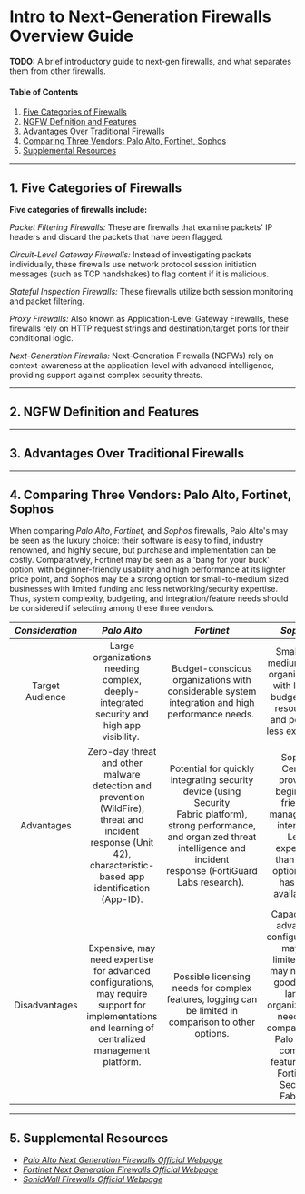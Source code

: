 # Intro to Next-Generation Firewalls Overview Guide

**TODO:** A brief introductory guide to next-gen firewalls, and what separates them from other firewalls.

#### Table of Contents

1. [Five Categories of Firewalls](#categories)
2. [NGFW Definition and Features](#definition)
3. [Advantages Over Traditional Firewalls](#advantages)
4. [Comparing Three Vendors: Palo Alto, Fortinet, Sophos](#comparison)
5. [Supplemental Resources](#supplemental)

<hr />

## 1. <a name="categories">Five Categories of Firewalls</a>

**Five categories of firewalls include:**

*Packet Filtering Firewalls:* These are firewalls that examine packets' IP headers and discard the packets that have been flagged.

*Circuit-Level Gateway Firewalls:* Instead of investigating packets individually, these firewalls use network protocol session initiation messages (such as TCP handshakes) to flag content if it is malicious.

*Stateful Inspection Firewalls:* These firewalls utilize both session monitoring and packet filtering.

*Proxy Firewalls:* Also known as Application-Level Gateway Firewalls, these firewalls rely on HTTP request strings and destination/target ports for their conditional logic.

*Next-Generation Firewalls:* Next-Generation Firewalls (NGFWs) rely on context-awareness at the application-level with advanced intelligence, providing support against complex security threats.

<hr />

## 2. <a name="definition">NGFW Definition and Features</a>

<hr />

## 3. <a name="advantages">Advantages Over Traditional Firewalls</a>

<hr />

## 4. <a name="comparison">Comparing Three Vendors: Palo Alto, Fortinet, Sophos</a>

When comparing *Palo Alto*, *Fortinet*, and *Sophos* firewalls, Palo Alto's may be seen as the luxury choice: their software is easy to find, industry renowned, and highly secure, but purchase and implementation can be costly. Comparatively, Fortinet may be seen as a 'bang for your buck' option, with beginner-friendly usability and high performance at its lighter price point, and Sophos may be a strong option for small-to-medium sized businesses with limited funding and less networking/security expertise. Thus, system complexity, budgeting, and integration/feature needs should be considered if selecting among these three vendors.

| *Consideration* | *Palo Alto* | *Fortinet* | *Sophos* |
| :---: | :---: | :----: | :----: |
| Target Audience | Large organizations needing complex, deeply-integrated security and high app visibility. | Budget-conscious organizations with considerable system integration and high performance needs. | Small-to-medium sized organizations with limited budgets and resources, and possibly less expertise. |
| Advantages | Zero-day threat and other malware detection and prevention (WildFire), threat and incident response (Unit 42), characteristic-based app identification (App-ID). | Potential for quickly integrating security device (using Security Fabric platform), strong performance, and organized threat intelligence and incident response (FortiGuard Labs research). | Sophos Central provides beginner-friendly management interface. Less expensive than other options, yet has high availability. |
| Disadvantages | Expensive, may need expertise for advanced configurations, may require support for implementations and learning of centralized management platform. | Possible licensing needs for complex features, logging can be limited in comparison to other options. | Capacity for advanced configurations may be limited, and may not be a good fit for larger organization's needs (in comparison to Palo Alto's complex features and Fortinet's Security Fabric). |

<hr />

## 5. <a name="supplemental">Supplemental Resources</a>

* *[Palo Alto Next Generation Firewalls Official Webpage](https://www.paloaltonetworks.com/network-security/next-generation-firewall)*
* *[Fortinet Next Generation Firewalls Official Webpage](https://www.fortinet.com/products/next-generation-firewall)*
* *[SonicWall Firewalls Official Webpage](https://www.sonicwall.com/products/firewalls)*
